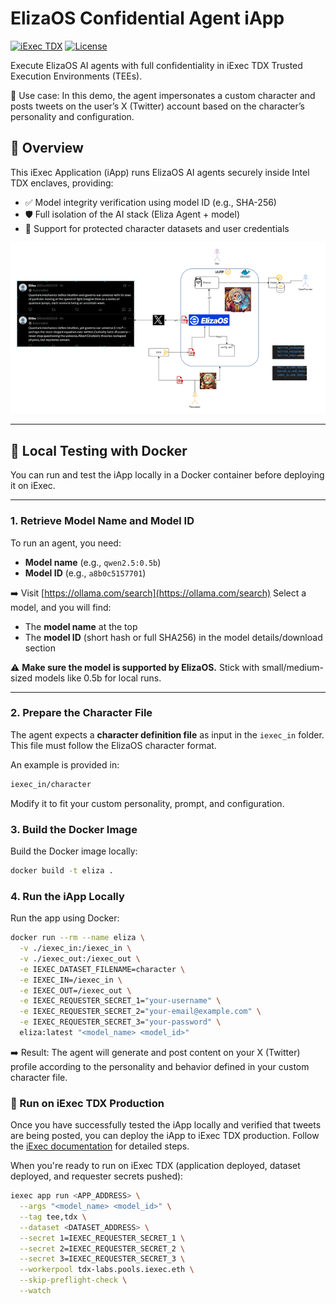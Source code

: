 # ElizaOS Confidential Agent iApp

[![iExec TDX](https://img.shields.io/badge/iExec-TDX-00b4cc)](https://protocol.docs.iex.ec/for-developers/confidential-computing/create-your-first-tdx-app)
[![License](https://img.shields.io/badge/License-Apache_2.0-blue.svg)](LICENSE)

Execute ElizaOS AI agents with full confidentiality in iExec TDX Trusted Execution Environments (TEEs).

🧵 Use case: In this demo, the agent impersonates a custom character and posts tweets on the user’s X (Twitter) account based on the character’s personality and configuration.

## 🧠 Overview

This iExec Application (iApp) runs ElizaOS AI agents securely inside Intel TDX enclaves, providing:

- ✅ Model integrity verification using model ID (e.g., SHA-256)
- 🛡️ Full isolation of the AI stack (Eliza Agent + model)
- 🔐 Support for protected character datasets and user credentials
  
![Overview of ElizaOS AI agent architecture](image.png)

---

## 🧪 Local Testing with Docker

You can run and test the iApp locally in a Docker container before deploying it on iExec.

---

### 1. Retrieve Model Name and Model ID

To run an agent, you need:

- **Model name** (e.g., `qwen2.5:0.5b`)
- **Model ID** (e.g., `a8b0c5157701`)

➡️ Visit [https://ollama.com/search](https://ollama.com/search)
Select a model, and you will find:

- The **model name** at the top
- The **model ID** (short hash or full SHA256) in the model details/download section

⚠️ **Make sure the model is supported by ElizaOS.** Stick with small/medium-sized models like 0.5b for local runs.

---

### 2. Prepare the Character File

The agent expects a **character definition file** as input in the `iexec_in` folder. This file must follow the ElizaOS character format.

An example is provided in:

```bash
iexec_in/character
```

Modify it to fit your custom personality, prompt, and configuration.

### 3. Build the Docker Image

Build the Docker image locally:

```bash
docker build -t eliza .
```

### 4. Run the iApp Locally

Run the app using Docker:

```bash
docker run --rm --name eliza \
  -v ./iexec_in:/iexec_in \
  -v ./iexec_out:/iexec_out \
  -e IEXEC_DATASET_FILENAME=character \
  -e IEXEC_IN=/iexec_in \
  -e IEXEC_OUT=/iexec_out \
  -e IEXEC_REQUESTER_SECRET_1="your-username" \
  -e IEXEC_REQUESTER_SECRET_2="your-email@example.com" \
  -e IEXEC_REQUESTER_SECRET_3="your-password" \
  eliza:latest "<model_name> <model_id>"
```

➡️ Result: The agent will generate and post content on your X (Twitter) profile according to the personality and behavior defined in your custom character file.

### 🚀 Run on iExec TDX Production

Once you have successfully tested the iApp locally and verified that tweets are being posted, you can deploy the iApp to iExec TDX production. Follow the [iExec documentation](https://protocol.docs.iex.ec/) for detailed steps.

When you're ready to run on iExec TDX (application deployed, dataset deployed, and requester secrets pushed):

```bash
iexec app run <APP_ADDRESS> \
  --args "<model_name> <model_id>" \
  --tag tee,tdx \
  --dataset <DATASET_ADDRESS> \
  --secret 1=IEXEC_REQUESTER_SECRET_1 \
  --secret 2=IEXEC_REQUESTER_SECRET_2 \
  --secret 3=IEXEC_REQUESTER_SECRET_3 \
  --workerpool tdx-labs.pools.iexec.eth \
  --skip-preflight-check \
  --watch
```
